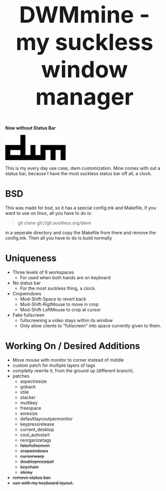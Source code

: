 <h1 align="center" style="font-size:72px">DWMmine - my suckless window manager</h1>

__Now without Status Bar__

![DWM](./.img/dwm.png)

This is my every day use case, dwm customization.
Mine comes with out a status bar, because I have the most
suckless status bar off all, a clock.


# BSD

This was made for bsd, so it has a special config.mk and Makefile, if you want
to use on linux, all you have to do is:

> git clone git://git.suckless.org/dwm

in a seperate directory and copy the Makefile from there and remove the
config.mk. Then all you have to do is build normally


# Uniqueness

- Three levels of 9 workspaces
    * For used when both hands are on keyboard
- No status bar
    * For the most suckless thing, a clock.
- Cropwindows
    * Mod-Shift-Space to revert back
    * Mod-Shift-RigtMouse to move in crop
    * Mod-Shift-LeftMouse to crop at cursor
- Fake fullscreen
    * fullscreening a video stays within its window
    * Only allow clients to "fullscreen" into space currently given to them.


# Working On / Desired Additions

- Move mouse with monitor to corner instead of middle
- custom patch for multiple layers of tags
- completly rewrite it, from the ground up (different branch).
- patches
    * aspectresize
    * goback
    * xtile
    * stacker
    * multikey
    * freespace
    * exresize
    * defaultlayooutpermonitor
    * keypressrelease
    * current_desktop
    * cool_autostart
    * reorganizetags
    * ~~fakefullscreen~~
    * ~~cropwindows~~
    * ~~cursorwarp~~
    * ~~doublepressquit~~
    * ~~keychain~~
    * ~~sticky~~
- ~~remove status bar.~~
- ~~use with my keyboard layout.~~
